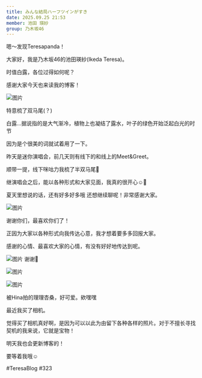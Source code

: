 ```yaml
---
title: みんな結局ハーフツインがすき
date: 2025.09.25 21:53
member: 池田 瑛紗
group: 乃木坂46
---
```








嗯～发现Teresapanda！


大家好，我是乃木坂46的池田瑛紗(Ikeda Teresa)。








时值白露，各位过得如何呢？





感谢大家今天也来读我的博客！




![图片](https://www.nogizaka46.com/files/46/diary/n46/MEMBER/moblog/202509/mob9dWyqp.png)



特意梳了双马尾(？)








白露…据说指的是大气渐冷，植物上也凝结了露水，叶子的绿色开始泛起白光的时节


因为是个很美的词就试着用了一下。








昨天是迷你演唱会，前几天则有线下的和线上的Meet&Greet。


顺带一提，线下咪咕力我梳了半双马尾🤭





继演唱会之后，能以各种形式和大家见面，我真的很开心☺️‎🤍


夏天里想说的话，还有好多好多哦 还想继续聊呢！非常感谢大家。









![图片](https://www.nogizaka46.com/files/46/diary/n46/MEMBER/moblog/202509/mob56DOG0.jpg)

谢谢你们，最喜欢你们了！



正因为大家以各种形式向我传达心意，我才想着要多多回报大家。


感谢的心情、最喜欢大家的心情，有没有好好地传达到呢。




![图片](https://www.nogizaka46.com/files/46/diary/n46/MEMBER/moblog/202509/mobqyaXZ4.png)
谢谢‎🤍






![图片](https://www.nogizaka46.com/files/46/diary/n46/MEMBER/moblog/202509/mob2BWmBr.png)








![图片](https://www.nogizaka46.com/files/46/diary/n46/MEMBER/moblog/202509/mobKDcBkP.jpg)

被Hina拍的理理杏桑，好可爱。欸嘿嘿








最近我买了相机。


觉得买了相机真好啊，是因为可以以此为由留下各种各样的照片。对于不擅长寻找契机的我来说，它就是宝物！











明天我也会更新博客的！


要等着我哦☺︎





#TeresaBlog #323

















